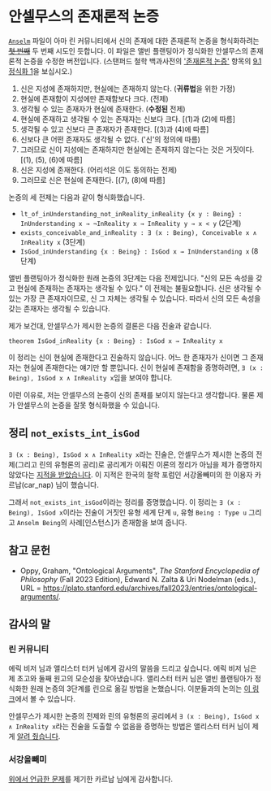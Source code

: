 # 안셀무스의 존재론적 논증

[`Anselm`][anselm] 파일이 아마 린 커뮤니티에서 신의 존재에 대한 존재론적 논증을 형식화하려는 ~~[첫 번째][fst]~~ 두 번째 시도인 듯합니다. 이 파일은 앨빈 플랜팅아가 정식화한 안셀무스의 존재론적 논증을 수정한 버전입니다. (스탠퍼드 철학 백과사전의 ['존재론적 논증'](#참고-문헌) 항목의 [9.1 정식화 1][plantinga]을 보십시오.)

1. 신은 지성에 존재하지만, 현실에는 존재하지 않는다. (**귀류법**을 위한 가정)
2. 현실에 존재함이 지성에만 존재함보다 크다. (전제)
3. 생각될 수 있는 존재자가 현실에 존재한다. (**수정된** 전제)
4. 현실에 존재하고 생각될 수 있는 존재자는 신보다 크다. [(1)과 (2)에 따름]
5. 생각될 수 있고 신보다 큰 존재자가 존재한다.
[(3)과 (4)에 따름]
6. 신보다 큰 어떤 존재자도 생각될 수 없다. ('신'의 정의에 따름)
7. 그러므로 신이 지성에는 존재하지만 현실에는 존재하지 않는다는 것은 거짓이다. [(1), (5), (6)에 따름]
8. 신은 지성에 존재한다. (어리석은 이도 동의하는 전제)
9. 그러므로 신은 현실에 존재한다. [(7), (8)에 따름]

논증의 세 전제는 다음과 같이 형식화했습니다.

* `lt_of_inUnderstanding_not_inReality_inReality {x y : Being} :
InUnderstanding x → ¬InReality x → InReality y → x < y` (2단계)
* `exists_conceivable_and_inReality : ∃ (x : Being), Conceivable x ∧
InReality x` (3단계)
* `IsGod_inUnderstanding {x : Being} : IsGod x → InUnderstanding x` (8단계)

앨빈 플랜팅아가 정식화한 원래 논증의 3단계는 다음 전제입니다. "신의 모든 속성을 갖고 현실에 존재하는 존재자는 생각될 수 있다." 이 전제는 불필요합니다. 신은 생각될 수 있는 가장 큰 존재자이므로, 신 그 자체는 생각될 수 있습니다.
따라서 신의 모든 속성을 갖는 존재자는 생각될 수 있습니다.

제가 보건대, 안셀무스가 제시한 논증의 결론은 다음 진술과 같습니다.

```lean
theorem IsGod_inReality {x : Being} : IsGod x → InReality x
```

이 정리는 신이 현실에 존재한다고 진술하지 않습니다. 어느 한 존재자가 신이면 그 존재자는 현실에 존재한다는 얘기만 할 뿐입니다. 신이 현실에 존재함을 증명하려면, `∃ (x : Being), IsGod x ∧ InReality x`임을 보여야 합니다.

이런 이유로, 저는 안셀무스의 논증이 신의 존재를 보이지 않는다고 생각합니다. 물론 제가 안셀무스의 논증을 잘못 형식화했을 수 있습니다.

## 정리 `not_exists_int_isGod`

`∃ (x : Being), IsGod x ∧ InReality x`라는 진술은, 안셀무스가 제시한 논증의 전제(그리고 린의 유형론의 공리)로 공리계가 이뤄진 이론의 정리가 아님을 제가 증명하지 않았다는 [지적을 받았습니다][owl]. 이 지적은 한국의 철학 포럼인 서강올빼미의 한 이용자 카르납(car_nap) 님이 했습니다.

그래서 `not_exists_int_isGod`이라는 정리를 증명했습니다. 이 정리는 `∃ (x : Being), IsGod x`이라는 진술이 거짓인 유형 세계 단계 `u`, 유형 `Being : Type u` 그리고 `Anselm Being`의 사례[인스턴스]가 존재함을 보여 줍니다.

## 참고 문헌

* Oppy, Graham, "Ontological Arguments", *The Stanford Encyclopedia of
Philosophy* (Fall 2023 Edition), Edward N. Zalta & Uri Nodelman (eds.),
URL =
<https://plato.stanford.edu/archives/fall2023/entries/ontological-arguments/>.

## 감사의 말

### 린 커뮤니티

에릭 비저 님과 앨리스터 터커 님에게 감사의 말씀을 드리고 싶습니다. 에릭 비저 님은 제 초고와 둘째 원고의 모순성을 찾아냈습니다. 앨리스터 터커 님은 앨빈 플랜팅아가 정식화한 원래 논증의 3단계를 린으로 옮길 방법을 논했습니다. 이분들과의 논의는 [이 링크][leanzulip]에서 볼 수 있습니다.

안셀무스가 제시한 논증의 전제와 린의 유형론의 공리에서 `∃ (x : Being), IsGod x ∧ InReality x`라는 진술을 도출할 수 없음을 증명하는 방법은 앨리스터 터커 님이 제게 [알려 줬습니다][tucker].

### 서강올빼미

[위에서 언급한 문제](#정리-anselmnot_exists_int_isgod)를 제기한 카르납 님에게 감사합니다.

[anselm]: ../../Notes/Anselm.lean
[fst]: https://github.com/forked-from-1kasper/ground_zero/blob/9f83f7c6224eee8905b16aeebc4c234b4b216031/GroundZero/Theorems/Ontological.lean#L520-L521
[plantinga]: https://plato.stanford.edu/entries/ontological-arguments/#StAnsOntArg
[owl]: https://forum.owlofsogang.com/t/lean/3613/9
[leanzulip]: https://leanprover.zulipchat.com/#narrow/stream/113488-general/topic/Formalizing.20St.2E.20Anselm's.20ontological.20argument/near/39867934
[tucker]: https://leanprover.zulipchat.com/#narrow/stream/116395-maths/topic/how.20do.20I.20say.20.22a.20sentence.20is.20a.20theorem.20of.20a.20theory.22.20in.20lean.3F/near/399042805
